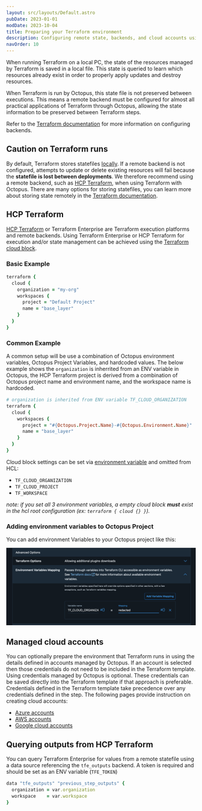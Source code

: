 ```yaml
---
layout: src/layouts/Default.astro
pubDate: 2023-01-01
modDate: 2023-10-04
title: Preparing your Terraform environment
description: Configuring remote state, backends, and cloud accounts using Terraform with Octopus
navOrder: 10
---
```


When running Terraform on a local PC, the state of the resources managed by Terraform is saved in a local file. This state is queried to learn which resources already exist in order to properly apply updates and destroy resources.

When Terraform is run by Octopus, this state file is not preserved between executions. This means a remote backend must be configured for almost all practical applications of Terraform through Octopus, allowing the state information to be preserved between Terraform steps.

Refer to the [Terraform documentation](https://www.terraform.io/docs/backends/index.html) for more information on configuring backends.

## Caution on Terraform runs

By default, Terraform stores statefiles [locally](https://developer.hashicorp.com/terraform/language/backend/local). If a remote backend is not configured, attempts to update or delete existing resources will fail because the **statefile is lost between deployments**. We therefore recommend using a remote backend, such as [HCP Terraform](#hcp-terraform), when using Terraform with Octopus. There are many options for storing statefiles, you can learn more about storing state remotely in the [Terraform documentation](https://www.terraform.io/docs/backends/index.html).

## HCP Terraform

[HCP Terraform](https://www.hashicorp.com/en/products/terraform) or Terraform Enterprise are Terraform execution platforms and remote backends. Using Terraform Enterprise or HCP Terraform for execution and/or state management can be achieved using the [Terraform cloud block](https://developer.hashicorp.com/terraform/language/block/terraform).

### Basic Example

```ruby
terraform {
  cloud {
	organization = "my-org" 
    workspaces {
      project = "Default Project"
      name = "base_layer"
    }
  }
}
```
### Common Example

A common setup will be use a combination of Octopus environment variables, Octopus Project Variables, and hardcoded values. The below example shows the `organization` is inherrited from an ENV variable in Octopus, the HCP Terraform project is derived from a combination of Octopus project name and environment name, and the workspace name is hardcoded. 

```ruby
# organization is inherited from ENV variable TF_CLOUD_ORGANIZATION
terraform {
  cloud {
    workspaces {
      project = "#{Octopus.Project.Name}-#{Octopus.Environment.Name}"
      name = "base_layer"
    }
  }
}
```

Cloud block settings can be set via [environment variable](https://developer.hashicorp.com/terraform/language/block/terraform#tf_cloud_organization) and omitted from HCL:
- `TF_CLOUD_ORGANIZATION`
- `TF_CLOUD_PROJECT`
- `TF_WORKSPACE`

_note: if you set all 3 environment variables, a empty cloud block **must** exist in the hcl root configuration (ex: `terraform { cloud {} }`)._

### Adding environment variables to Octopus Project

You can add environment Variables to your Octopus project like this:

![setting environment variables in octopus project](environment_variables.png)

## Managed cloud accounts

You can optionally prepare the environment that Terraform runs in using the details defined in accounts managed by Octopus. If an account is selected then those credentials do not need to be included in the Terraform template. Using credentials managed by Octopus is optional. These credentials can be saved directly into the Terraform template if that approach is preferable. Credentials defined in the Terraform template take precedence over any credentials defined in the step. The following pages provide instruction on creating cloud accounts:

- [Azure accounts](/docs/infrastructure/accounts/azure)
- [AWS accounts](/docs/infrastructure/accounts/aws)
- [Google cloud accounts](/docs/infrastructure/accounts/google-cloud)

## Querying outputs from HCP Terraform

You can query Terraform Enterprise for values from a remote statefile using a data source referencing the `tfe_outputs` backend. A token is required and should be set as an ENV variable (`TFE_TOKEN`)

```ruby
data "tfe_outputs" "previous_step_outputs" {
  organization = var.organization
  workspace    = var.workspace
}
```
